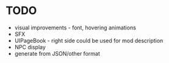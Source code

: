 # TODO

- visual improvements - font, hovering animations
- SFX
- UIPageBook - right side could be used for mod description
- NPC display
- generate from JSON/other format
